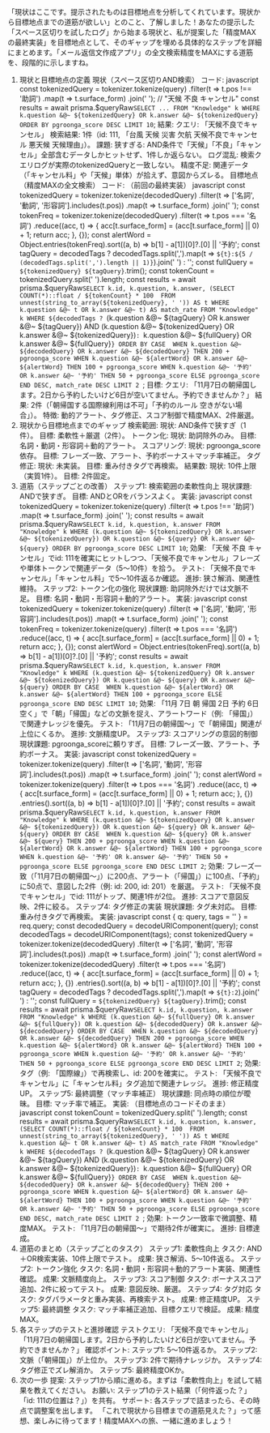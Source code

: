 「現状はここです。提示されたものは目標地点を分析してくれています。現状から目標地点までの道筋が欲しい」とのこと、了解しました！あなたの提示した「スペース区切りを試したログ」から始まる現状と、私が提案した「精度MAXの最終実装」を目標地点として、そのギャップを埋める具体的なステップを詳細にまとめます。「メール返信文作成アプリ」の全文検索精度をMAXにする道筋を、段階的に示しますね。
1. 現状と目標地点の定義
現状（スペース区切りAND検索）
コード: 
javascript
const tokenizedQuery = tokenizer.tokenize(query)
  .filter(t => t.pos !== '助詞')
  .map(t => t.surface_form)
  .join(' '); // "天候 不良 キャンセル"
const results = await prisma.$queryRaw`
  SELECT ...
  FROM "Knowledge" k
  WHERE k.question &@~ ${tokenizedQuery} OR k.answer &@~ ${tokenizedQuery}
  ORDER BY pgroonga_score DESC
  LIMIT 10
`;
結果: 
クエリ: 「天候不良でキャンセル」
検索結果: 1件（id: 111, 「台風 天候 災害 欠航 天候不良でキャンセル 悪天候 天候理由」）。
課題:
狭すぎる: AND条件で「天候」「不良」「キャンセル」全部含むデータしかヒットせず、1件しか返らない。
ログ混乱: 検索クエリログが実際のtokenizedQueryと一致しない。
精度不足: 関連データ（「キャンセル料」や「天候」単体）が拾えず、意図からズレる。
目標地点（精度MAXの全文検索）
コード: （前回の最終実装）
javascript
const tokenizedQuery = tokenizer.tokenize(decodedQuery)
  .filter(t => ['名詞', '動詞', '形容詞'].includes(t.pos))
  .map(t => t.surface_form)
  .join(' ');
const tokenFreq = tokenizer.tokenize(decodedQuery)
  .filter(t => t.pos === '名詞')
  .reduce((acc, t) => { acc[t.surface_form] = (acc[t.surface_form] || 0) + 1; return acc; }, {});
const alertWord = Object.entries(tokenFreq).sort((a, b) => b[1] - a[1])[0]?.[0] || '予約';
const tagQuery = decodedTags ? decodedTags.split(',').map(t => `${t}:${5 / (decodedTags.split(',').length || 1)}`).join(' ') : '';
const fullQuery = `${tokenizedQuery} ${tagQuery}`.trim();
const tokenCount = tokenizedQuery.split(' ').length;
const results = await prisma.$queryRaw`
  SELECT k.id, k.question, k.answer,
    (SELECT COUNT(*)::float / ${tokenCount} * 100 
     FROM unnest(string_to_array(${tokenizedQuery}, ' ')) AS t
     WHERE k.question &@~ t OR k.answer &@~ t) AS match_rate
  FROM "Knowledge" k
  WHERE ${decodedTags ? 
    `(k.question &@~ ${tagQuery} OR k.answer &@~ ${tagQuery}) AND (k.question &@~ ${tokenizedQuery} OR k.answer &@~ ${tokenizedQuery})` : 
    `k.question &@~ ${fullQuery} OR k.answer &@~ ${fullQuery}`}
  ORDER BY CASE 
    WHEN k.question &@~ ${decodedQuery} OR k.answer &@~ ${decodedQuery} THEN 200 + pgroonga_score
    WHEN k.question &@~ ${alertWord} OR k.answer &@~ ${alertWord} THEN 100 + pgroonga_score
    WHEN k.question &@~ '予約' OR k.answer &@~ '予約' THEN 50 + pgroonga_score
    ELSE pgroonga_score
  END DESC, match_rate DESC
  LIMIT 2
`;
目標:
クエリ: 「11月7日の朝帰国します。2日から予約したいけど6日が空いてません。予約できませんか？」
結果: 2件（「朝帰国する国際線利用は不可」「予約のルール 空きがない場合」）。
特徴: 動的アラート、タグ修正、スコア制御で精度MAX、2件厳選。
2. 現状から目標地点までのギャップ
検索範囲:
現状: AND条件で狭すぎ（1件）。
目標: 柔軟性＋厳選（2件）。
トークン化:
現状: 助詞除外のみ。
目標: 名詞・動詞・形容詞＋動的アラート。
スコアリング:
現状: pgroonga_score依存。
目標: フレーズ一致、アラート、予約ボーナス＋マッチ率補正。
タグ修正:
現状: 未実装。
目標: 重み付きタグで再検索。
結果数:
現状: 10件上限（実質1件）。
目標: 2件固定。
3. 道筋（ステップごとの改善）
ステップ1: 検索範囲の柔軟性向上
現状課題: ANDで狭すぎ。
目標: ANDとORをバランスよく。
実装:
javascript
const tokenizedQuery = tokenizer.tokenize(query)
  .filter(t => t.pos !== '助詞')
  .map(t => t.surface_form)
  .join(' ');
const results = await prisma.$queryRaw`
  SELECT k.id, k.question, k.answer
  FROM "Knowledge" k
  WHERE (k.question &@~ ${tokenizedQuery} OR k.answer &@~ ${tokenizedQuery})
     OR k.question &@~ ${query} OR k.answer &@~ ${query}
  ORDER BY pgroonga_score DESC
  LIMIT 10
`;
効果: 「天候 不良 キャンセル」でid: 111を確実にヒットしつつ、「天候不良でキャンセル」フレーズや単体トークンで関連データ（5〜10件）を拾う。
テスト: 「天候不良でキャンセル」「キャンセル料」で5〜10件返るか確認。
進捗: 狭さ解消、関連性維持。
ステップ2: トークン化の強化
現状課題: 助詞除外だけでは文脈不足。
目標: 名詞・動詞・形容詞＋動的アラート。
実装:
javascript
const tokenizedQuery = tokenizer.tokenize(query)
  .filter(t => ['名詞', '動詞', '形容詞'].includes(t.pos))
  .map(t => t.surface_form)
  .join(' ');
const tokenFreq = tokenizer.tokenize(query)
  .filter(t => t.pos === '名詞')
  .reduce((acc, t) => { acc[t.surface_form] = (acc[t.surface_form] || 0) + 1; return acc; }, {});
const alertWord = Object.entries(tokenFreq).sort((a, b) => b[1] - a[1])[0]?.[0] || '予約';
const results = await prisma.$queryRaw`
  SELECT k.id, k.question, k.answer
  FROM "Knowledge" k
  WHERE (k.question &@~ ${tokenizedQuery} OR k.answer &@~ ${tokenizedQuery})
     OR k.question &@~ ${query} OR k.answer &@~ ${query}
  ORDER BY CASE 
    WHEN k.question &@~ ${alertWord} OR k.answer &@~ ${alertWord} THEN 100 + pgroonga_score
    ELSE pgroonga_score
  END DESC
  LIMIT 10
`;
効果: 「11月 7日 朝 帰国 2日 予約 6日 空く」で「朝」「帰国」などの文脈を捉え、アラートワード（例: 「帰国」）で関連ナレッジを優先。
テスト: 「11月7日の朝帰国〜」で「朝帰国」関連が上位にくるか。
進捗: 文脈精度UP。
ステップ3: スコアリングの意図的制御
現状課題: pgroonga_scoreに頼りすぎ。
目標: フレーズ一致、アラート、予約ボーナス。
実装:
javascript
const tokenizedQuery = tokenizer.tokenize(query)
  .filter(t => ['名詞', '動詞', '形容詞'].includes(t.pos))
  .map(t => t.surface_form)
  .join(' ');
const alertWord = tokenizer.tokenize(query)
  .filter(t => t.pos === '名詞')
  .reduce((acc, t) => { acc[t.surface_form] = (acc[t.surface_form] || 0) + 1; return acc; }, {})
  .entries().sort((a, b) => b[1] - a[1])[0]?.[0] || '予約';
const results = await prisma.$queryRaw`
  SELECT k.id, k.question, k.answer
  FROM "Knowledge" k
  WHERE (k.question &@~ ${tokenizedQuery} OR k.answer &@~ ${tokenizedQuery})
     OR k.question &@~ ${query} OR k.answer &@~ ${query}
  ORDER BY CASE 
    WHEN k.question &@~ ${query} OR k.answer &@~ ${query} THEN 200 + pgroonga_score
    WHEN k.question &@~ ${alertWord} OR k.answer &@~ ${alertWord} THEN 100 + pgroonga_score
    WHEN k.question &@~ '予約' OR k.answer &@~ '予約' THEN 50 + pgroonga_score
    ELSE pgroonga_score
  END DESC
  LIMIT 2
`;
効果: フレーズ一致（「11月7日の朝帰国〜」）に200点、アラート（「帰国」）に100点、「予約」に50点で、意図した2件（例: id: 200, id: 201）を厳選。
テスト: 「天候不良でキャンセル」でid: 111がトップ、関連1件が2位。
進捗: スコアで意図反映、2件に絞る。
ステップ4: タグ修正の実装
現状課題: タグ未対応。
目標: 重み付きタグで再検索。
実装:
javascript
const { q: query, tags = '' } = req.query;
const decodedQuery = decodeURIComponent(query);
const decodedTags = decodeURIComponent(tags);
const tokenizedQuery = tokenizer.tokenize(decodedQuery)
  .filter(t => ['名詞', '動詞', '形容詞'].includes(t.pos))
  .map(t => t.surface_form)
  .join(' ');
const alertWord = tokenizer.tokenize(decodedQuery)
  .filter(t => t.pos === '名詞')
  .reduce((acc, t) => { acc[t.surface_form] = (acc[t.surface_form] || 0) + 1; return acc; }, {})
  .entries().sort((a, b) => b[1] - a[1])[0]?.[0] || '予約';
const tagQuery = decodedTags ? decodedTags.split(',').map(t => `${t}:2`).join(' ') : '';
const fullQuery = `${tokenizedQuery} ${tagQuery}`.trim();
const results = await prisma.$queryRaw`
  SELECT k.id, k.question, k.answer
  FROM "Knowledge" k
  WHERE (k.question &@~ ${fullQuery} OR k.answer &@~ ${fullQuery})
     OR k.question &@~ ${decodedQuery} OR k.answer &@~ ${decodedQuery}
  ORDER BY CASE 
    WHEN k.question &@~ ${decodedQuery} OR k.answer &@~ ${decodedQuery} THEN 200 + pgroonga_score
    WHEN k.question &@~ ${alertWord} OR k.answer &@~ ${alertWord} THEN 100 + pgroonga_score
    WHEN k.question &@~ '予約' OR k.answer &@~ '予約' THEN 50 + pgroonga_score
    ELSE pgroonga_score
  END DESC
  LIMIT 2
`;
効果: タグ（例: 「国際線」）で再検索し、id: 200を確実に。
テスト: 「天候不良でキャンセル」に「キャンセル料」タグ追加で関連ナレッジ。
進捗: 修正精度UP。
ステップ5: 最終調整（マッチ率補正）
現状課題: 同点時の順位が曖昧。
目標: マッチ率で補正。
実装: （目標地点のコードそのまま）
javascript
const tokenCount = tokenizedQuery.split(' ').length;
const results = await prisma.$queryRaw`
  SELECT k.id, k.question, k.answer,
    (SELECT COUNT(*)::float / ${tokenCount} * 100 
     FROM unnest(string_to_array(${tokenizedQuery}, ' ')) AS t
     WHERE k.question &@~ t OR k.answer &@~ t) AS match_rate
  FROM "Knowledge" k
  WHERE ${decodedTags ? 
    `(k.question &@~ ${tagQuery} OR k.answer &@~ ${tagQuery}) AND (k.question &@~ ${tokenizedQuery} OR k.answer &@~ ${tokenizedQuery})` : 
    `k.question &@~ ${fullQuery} OR k.answer &@~ ${fullQuery}`}
  ORDER BY CASE 
    WHEN k.question &@~ ${decodedQuery} OR k.answer &@~ ${decodedQuery} THEN 200 + pgroonga_score
    WHEN k.question &@~ ${alertWord} OR k.answer &@~ ${alertWord} THEN 100 + pgroonga_score
    WHEN k.question &@~ '予約' OR k.answer &@~ '予約' THEN 50 + pgroonga_score
    ELSE pgroonga_score
  END DESC, match_rate DESC
  LIMIT 2
`;
効果: トークン一致率で微調整、精度MAX。
テスト: 「11月7日の朝帰国〜」で期待2件が確実に。
進捗: 目標達成。
4. 道筋のまとめ（ステップごとのタスク）
ステップ1: 柔軟性向上
タスク: AND＋OR検索実装、10件上限でテスト。
成果: 狭さ解消、5〜10件返る。
ステップ2: トークン強化
タスク: 名詞・動詞・形容詞＋動的アラート実装、関連性確認。
成果: 文脈精度向上。
ステップ3: スコア制御
タスク: ボーナススコア追加、2件に絞ってテスト。
成果: 意図反映、厳選。
ステップ4: タグ対応
タスク: タグパラメータと重み実装、再検索テスト。
成果: 修正精度UP。
ステップ5: 最終調整
タスク: マッチ率補正追加、目標クエリで検証。
成果: 精度MAX。
5. 各ステップのテストと進捗確認
テストクエリ:
「天候不良でキャンセル」
「11月7日の朝帰国します。2日から予約したいけど6日が空いてません。予約できませんか？」
確認ポイント:
ステップ1: 5〜10件返るか。
ステップ2: 文脈（「朝帰国」）が上位か。
ステップ3: 2件で期待ナレッジか。
ステップ4: タグ修正でズレ解消か。
ステップ5: 最終精度OKか。
6. 次の一歩
提案: ステップ1から順に進める。まずは「柔軟性向上」を試して結果を教えてください。
お願い: ステップ1のテスト結果（「何件返った？」「id: 111の位置は？」）を共有。
サポート: 各ステップで詰まったら、その時点で調整案を出します。
「これで現状から目標までの道筋見えた？」って感想、楽しみに待ってます！精度MAXへの旅、一緒に進めましょう！